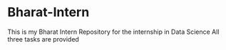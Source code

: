 # Bharat-Intern
This is my Bharat Intern Repository for the internship in Data Science
All three tasks are provided
